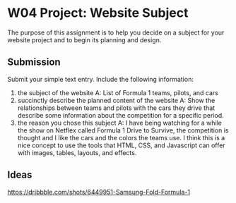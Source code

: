 # W04 Project: Website Subject

The purpose of this assignment is to help you decide on a subject for your website project and to begin its planning and design.

## Submission

Submit your simple text entry. Include the following information:

1. the subject of the website
    A: List of Formula 1 teams, pilots, and cars
2. succinctly describe the planned content of the website
    A: Show the relationships between teams and pilots with the cars they drive that describe some information about the competition for a specific period.
3. the reason you chose this subject
    A: I have being watching for a while the show on Netflex called Formula 1 Drive to Survive, the competition is thought and I like the cars and the colors the teams use. I think this is a nice concept to use the tools that HTML, CSS, and Javascript can offer with images, tables, layouts, and effects.

## Ideas

https://dribbble.com/shots/6449951-Samsung-Fold-Formula-1
